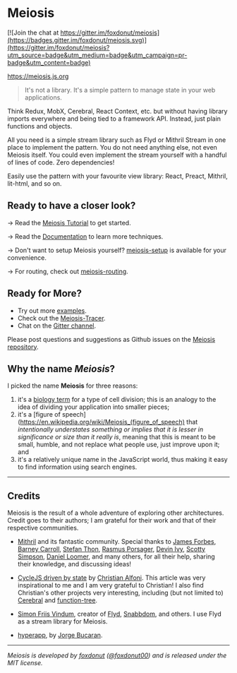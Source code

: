 # Meiosis

[![Join the chat at https://gitter.im/foxdonut/meiosis](https://badges.gitter.im/foxdonut/meiosis.svg)](https://gitter.im/foxdonut/meiosis?utm_source=badge&utm_medium=badge&utm_campaign=pr-badge&utm_content=badge)

https://meiosis.js.org

> It's not a library. It's a simple pattern to manage state in your web applications.

Think Redux, MobX, Cerebral, React Context, etc. but without having library imports everywhere and
being tied to a framework API. Instead, just plain functions and objects.

All you need is a simple stream library such as Flyd or Mithril Stream in one place to implement
the pattern. You do not need anything else, not even Meiosis itself. You could even implement the
stream yourself with a handful of lines of code. Zero dependencies!

Easily use the pattern with your favourite view library: React, Preact, Mithril, lit-html,
and so on.

## Ready to have a closer look?

→ Read the [Meiosis Tutorial](https://meiosis.js.org/tutorial/toc.html) to get started.

→ Read the [Documentation](https://meiosis.js.org/docs/toc.html) to learn more techniques.

→ Don't want to setup Meiosis yourself?
[meiosis-setup](https://github.com/foxdonut/meiosis/tree/master/helpers/setup#meiosis-setup) is available for
your convenience.

→ For routing, check out
[meiosis-routing](https://github.com/foxdonut/meiosis/tree/master/helpers/routing#meiosis-routing).

## Ready for More?

- Try out more [examples](https://meiosis.js.org/examples.html).
- Check out the [Meiosis-Tracer](https://github.com/foxdonut/meiosis-tracer).
- Chat on the [Gitter channel](https://gitter.im/foxdonut/meiosis).

Please post questions and suggestions as Github issues on the
[Meiosis repository](https://github.com/foxdonut/meiosis).

## Why the name _Meiosis_?

I picked the name **Meiosis** for three reasons:

1. it's a [biology term](http://en.wikipedia.org/wiki/Meiosis) for a type of cell division; this is
an analogy to the idea of dividing your application into smaller pieces;
2. it's a [figure of speech](https://en.wikipedia.org/wiki/Meiosis_(figure_of_speech) that
_intentionally understates something or implies that it is lesser in significance or size than it
really is_, meaning that this is meant to be small, humble, and not replace what people use,
just improve upon it; and
3. it's a relatively unique name in the JavaScript world, thus making it easy to find information
using search engines.

----

## Credits

Meiosis is the result of a whole adventure of exploring other architectures. Credit goes to their authors; I am grateful
for their work and that of their respective communities.

- [Mithril](http://mithril.js.org/) and its fantastic community. Special thanks to
[James Forbes](https://twitter.com/james_a_forbes),
[Barney Carroll](https://github.com/barneycarroll),
[Stefan Thon](https://github.com/smuemd),
[Rasmus Porsager](https://github.com/porsager),
[Devin Ivy](https://github.com/devinivy),
[Scotty Simpson](https://github.com/CreaturesInUnitards),
[Daniel Loomer](https://github.com/fuzetsu),
and many others, for all their help, sharing their knowledge, and discussing ideas!

- [CycleJS driven by state](https://christianalfoni.herokuapp.com/articles/2016_04_06_CycleJS-driven-by-state)
by [Christian Alfoni](http://www.christianalfoni.com/). This article was very inspirational to me and
I am very grateful to Christian! I also find Christian's other projects very interesting, including
(but not limited to) [Cerebral](http://cerebraljs.com) and
[function-tree](https://github.com/cerebral/cerebral/tree/master/packages/function-tree#readme).

- [Simon Friis Vindum](https://twitter.com/paldepind), creator of
[Flyd](https://github.com/paldepind/flyd),
[Snabbdom](https://github.com/snabbdom/snabbdom), and others. I use Flyd as a stream library for Meiosis.

- [hyperapp](https://github.com/hyperapp/hyperapp), by
[Jorge Bucaran](https://twitter.com/jbucaran).

----

_Meiosis is developed by [foxdonut](https://github.com/foxdonut)
([@foxdonut00](http://twitter.com/foxdonut00)) and is released under the MIT license._
